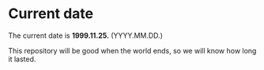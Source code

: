 # Current date

The current date is **1999.11.25.** (YYYY.MM.DD.)

This repository will be good when the world ends, so we will know how long it lasted.
